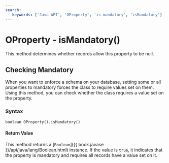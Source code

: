 ```yaml
---
search:
   keywords: ['Java API', 'OProperty', 'is mandatory', 'isMandatory']
---
```


# OProperty - isMandatory()

This method determines whether records allow this property to be null.

## Checking Mandatory

When you want to enforce a schema on your database, setting some or all properties to mandatory forces the class to require values set on them.  Using this method, you can check whether the class requires a value set on the property.

### Syntax

```
boolean OProperty().isMandatory()
```

#### Return Value

This method returns a [`Boolean`]({{ book.javase }}/api/java/lang/Boolean.html) instance.  If the value is `true`, it indicates that the property is mandatory and requires all records have a value set on it.
